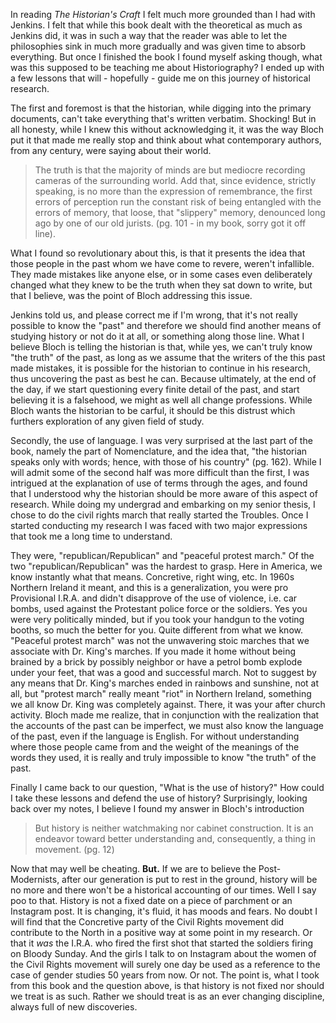 In reading *The Historian's Craft* I felt much more grounded than I had with Jenkins. I felt that while this book dealt with the theoretical as much as Jenkins did, it was in such a way that the reader was able to let the philosophies sink in much more gradually and was given time to absorb everything. But once I finished the book I found myself asking though, what was this supposed to be teaching me about Historiography? I ended up with a few lessons that will - hopefully - guide me on this journey of historical research. 

The first and foremost is that the historian, while digging into the primary documents, can't take everything that's written verbatim. Shocking! But in all honesty, while I knew this without acknowledging it, it was the way Bloch put it that made me really stop and think about what contemporary authors, from any century, were saying about their world.  

>The truth is that the majority of minds are but mediocre recording cameras of the surrounding world. Add that, since evidence, strictly speaking, is no more than the expression of remembrance, the first errors of perception run the constant risk of being entangled with the errors of memory, that loose, that "slippery" memory, denounced long ago by one of our old jurists. (pg. 101 - in my book, sorry got it off line). 
	
What I found so revolutionary about this, is that it presents the idea that those people in the past whom we have come to revere, weren't infallible. They made mistakes like anyone else, or in some cases even deliberately changed what they knew to be the truth when they sat down to write, but that I believe, was the point of Bloch addressing this issue. 

Jenkins told us, and please correct me if I'm wrong, that it's not really possible to know the "past" and therefore we should find another means of studying history or not do it at all, or something along those line. What I believe Bloch is telling the historian is that, while yes, we can't truly know "the truth" of the past, as long as we assume that the writers of the this past made mistakes, it is possible for the historian to continue in his research, thus uncovering the past as best he can. Because ultimately, at the end of the day, if we start questioning every finite detail of the past, and start believing it is a falsehood, we might as well all change professions. While Bloch wants the historian to be carful, it should be this distrust which furthers exploration of any given field of study. 

Secondly, the use of language. I was very surprised at the last part of the book, namely the part of Nomenclature, and the idea that, "the historian speaks only with words; hence, with those of his country" (pg. 162). While I will admit some of the second half was more difficult than the first, I was intrigued at the explanation of use of terms through the ages, and found that I understood why the historian should be more aware of this aspect of research. While doing my undergrad and embarking on my senior thesis, I chose to do the civil rights march that really started the Troubles. Once I started conducting my research I was faced with two major expressions that took me a long time to understand.  

They were, "republican/Republican" and "peaceful protest march." Of the two "republican/Republican" was the hardest to grasp. Here in America, we know instantly what that means. Concretive, right wing, etc. In  1960s Northern Ireland it meant, and this is a generalization, you were pro Provisional I.R.A. and didn't disapprove of the use of violence, i.e. car bombs, used against the Protestant police force or the soldiers. Yes you were very politically minded, but if you took your handgun to the voting booths, so much the better for you. Quite different from what we know. "Peaceful protest march" was not the unwavering stoic marches that we associate with Dr. King's marches. If you made it home without being brained by a brick by possibly neighbor or have a petrol bomb explode under your feet, that was a good and successful march. Not to suggest by any means that Dr. King's marches ended in rainbows and sunshine, not at all, but "protest march" really meant "riot" in Northern Ireland, something we all know Dr. King was completely against. There, it was your after church activity. Bloch made me realize, that in conjunction with the realization that the accounts of the past can be imperfect, we must also know the language of the past, even if the language is English. For without understanding where those people came from and the weight of the meanings of the words they used, it is really and truly impossible to know "the truth" of the past. 

Finally I came back to our question, "What is the use of history?" How could I take these lessons and defend the use of history? Surprisingly, looking back over my notes, I believe I found my answer in Bloch's introduction 

>But history is neither watchmaking nor cabinet construction. It is an endeavor toward better understanding and, consequently, a thing in movement. (pg. 12)

Now that may well be cheating. **But.** If we are to believe the Post-Modernists, after our generation is put to rest in the ground, history will be no more and there won't be a historical accounting of our times. Well I say poo to that. History is not a fixed date on a piece of parchment or an Instagram post. It is changing, it's fluid, it has moods and fears. No doubt I will find that the Concretive party of the Civil Rights movement did contribute to the North in a positive way at some point in my research. Or that it *was* the I.R.A. who fired the first shot that started the soldiers firing on Bloody Sunday.  And the girls I talk to on Instagram about the women of the Civil Rights movement will surely one day be used as a reference to the case of gender studies 50 years from now. Or not. The point is, what I took from this book and the question above, is that history is not fixed nor should we treat is as such. Rather we should treat is as an ever changing discipline, always full of new discoveries. 
